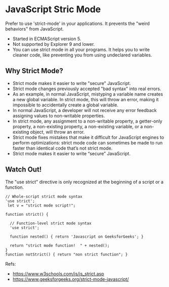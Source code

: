 # JavaScript Stric Mode

Prefer to use 'strict-mode' in your applications. It prevents the "weird behaviors" from JavaScript.

- Started in ECMAScript version 5.
- Not supported by Explorer 9 and lower.
- You can use strict mode in all your programs. It helps you to write cleaner code, like preventing you from using undeclared variables.


## Why Strict Mode?

- Strict mode makes it easier to write "secure" JavaScript.
- Strict mode changes previously accepted "bad syntax" into real errors.
- As an example, in normal JavaScript, mistyping a variable name creates a new global variable. In strict mode, this will throw an error, making it impossible to accidentally create a global variable.
- In normal JavaScript, a developer will not receive any error feedback assigning values to non-writable properties.
- In strict mode, any assignment to a non-writable property, a getter-only property, a non-existing property, a non-existing variable, or a non-existing object, will throw an error.
- Strict mode fixes mistakes that make it difficult for JavaScript engines to perform optimizations: strict mode code can sometimes be made to run faster than identical code that’s not strict mode.
- Strict mode makes it easier to write “secure” JavaScript.



## Watch Out!
The "use strict" directive is only recognized at the beginning of a script or a function.

```
// Whole-script strict mode syntax
'use strict';
 let v = "strict mode script!";
```

```
function strict() {

  // Function-level strict mode syntax
  'use strict';

  function nested() { return 'Javascript on GeeksforGeeks'; }

  return "strict mode function!  " + nested();
}
function notStrict() { return "non strict function"; }
```

Refs:

- https://www.w3schools.com/js/js_strict.asp
- https://www.geeksforgeeks.org/strict-mode-javascript/

